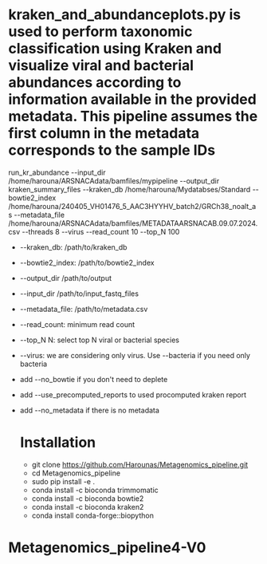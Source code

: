 # kraken_and_abundanceplots.py is used to perform taxonomic classification using Kraken and visualize viral and bacterial abundances according to information available in the provided metadata. This pipeline assumes the first column in the metadata corresponds to the sample IDs

run_kr_abundance --input_dir /home/harouna/ARSNACAdata/bamfiles/mypipeline --output_dir kraken_summary_files --kraken_db /home/harouna/Mydatabses/Standard --bowtie2_index /home/harouna/240405_VH01476_5_AAC3HYYHV_batch2/GRCh38_noalt_as --metadata_file /home/harouna/ARSNACAdata/bamfiles/METADATAARSNACAB.09.07.2024.csv --threads 8 --virus --read_count 10 --top_N 100

* --kraken_db: /path/to/kraken_db
* --bowtie2_index: /path/to/bowtie2_index
* --output_dir /path/to/output
* --input_dir /path/to/input_fastq_files
* --metadata_file: /path/to/metadata.csv
* --read_count: minimum read count
* --top_N N: select top N viral or bacterial species
* --virus: we are considering only virus. Use --bacteria if you need only bacteria
* add --no_bowtie if you don't need to deplete
* add --use_precomputed_reports to used procomputed kraken report
* add --no_metadata if there is no metadata


  # Installation
  * git clone https://github.com/Harounas/Metagenomics_pipeline.git
  * cd Metagenomics_pipeline
  * sudo pip install -e .
  * conda install -c bioconda trimmomatic
  * conda install -c bioconda bowtie2
  * conda install -c bioconda kraken2
  * conda install conda-forge::biopython
    







# Metagenomics_pipeline4-V0
